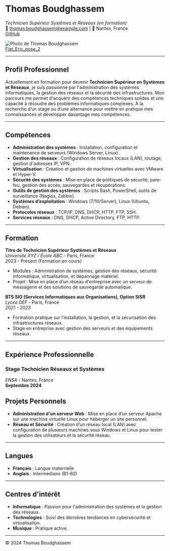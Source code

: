 # Thomas Boudghassem  
*Technicien Supérieur Systèmes et Réseaux (en formation)*  
📧 thomas.boudghassem@example.com | 
📍 Nantes, France  
  [GitHub](https://github.com/thomasboudghassem)

![Photo de Thomas Boudghassem](https://via.placeholder.com/120x120)  
[Flat_Eric_pose_2](https://github.com/user-attachments/assets/a0df1e81-f114-4880-9a6e-7eaaf6989e4f)


---

## Profil Professionnel

Actuellement en formation pour devenir **Technicien Supérieur en Systèmes et Réseaux**, je suis passionné par l'administration des systèmes informatiques, la gestion des réseaux et la sécurité des infrastructures. Mon parcours me permet d'acquérir des compétences techniques solides et une capacité à résoudre des problèmes informatiques complexes. À la recherche d’un stage ou d’une alternance pour mettre en pratique mes connaissances et développer davantage mes compétences.

---

## Compétences

- **Administration des systèmes** : Installation, configuration et maintenance de serveurs (Windows Server, Linux).
- **Gestion des réseaux** : Configuration de réseaux locaux (LAN), routage, gestion d'adresses IP, VPN.
- **Virtualisation** : Création et gestion de machines virtuelles avec VMware et Hyper-V.
- **Sécurité des systèmes** : Mise en place de politiques de sécurité, pare-feu, gestion des accès, sauvegardes et récupérations.
- **Outils de gestion des systèmes** : Scripts Bash, PowerShell, outils de surveillance (Nagios, Zabbix).
- **Systèmes d’exploitation** : Windows (7/10/Server), Linux (Ubuntu, Debian).
- **Protocoles réseaux** : TCP/IP, DNS, DHCP, HTTP, FTP, SSH.
- **Services réseaux** : DNS, DHCP, Active Directory, FTP, HTTP.

---

## Formation

**Titre de Technicien Supérieur Systèmes et Réseaux**  
*Université XYZ / École ABC* - Paris, France  
2023 - Présent (Formation en cours)  
- Modules : Administration de systèmes, gestion des réseaux, sécurité informatique, virtualisation, et dépannage matériel.
- Projet : Mise en place d'un réseau d'entreprise avec un serveur de messagerie et des solutions de sauvegarde automatique.

**BTS SIO (Services Informatiques aux Organisations), Option SISR**  
*Lycée DEF* - Paris, France  
2021 - 2023  
- Formation pratique sur l’installation, la gestion, et la sécurisation des infrastructures réseaux.
- Stage en entreprise avec gestion des serveurs et des équipements réseaux.

---

## Expérience Professionnelle

### Stage Technicien Réseaux et Systèmes  
*ENSA* - Nantes, France  
**Septembre 2024**  


## Projets Personnels

- **Administration d'un serveur Web** : Mise en place d’un serveur Apache sur une machine virtuelle Linux pour héberger un site personnel.
- **Réseau et Sécurité** : Création d’un réseau local (LAN) avec configuration de plusieurs machines sous Windows et Linux pour tester la gestion des utilisateurs et la sécurité réseau.

---

## Langues

- **Français** : Langue maternelle
- **Anglais** : Intermédiaire (B1-B2)

---

## Centres d'intérêt

- **Informatique** : Passion pour l'administration des systèmes et la gestion des réseaux.
- **Technologies** : Suivi des dernières tendances en cybersécurité et virtualisation.
- **Musique** : Pratique active.

---

© 2024 Thomas Boudghassem

